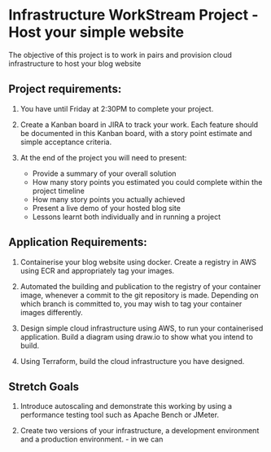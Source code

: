# Infrastructure WorkStream Project - Host your simple website

The objective of this project is to work in pairs and provision cloud infrastructure to host your blog website

## Project requirements:

1. You have until Friday at 2:30PM to complete your project.

2. Create a Kanban board in JIRA to track your work. Each feature should be documented in this Kanban board, with a story point estimate and simple acceptance criteria. 

3. At the end of the project you will need to present:
    - Provide a summary of your overall solution
    - How many story points you estimated you could complete within the project timeline
    - How many story points you actually achieved
    - Present a live demo of your hosted blog site
    - Lessons learnt both individually and in running a project

## Application Requirements:

1. Containerise your blog website using docker. Create a registry in AWS using ECR and appropriately tag your images.

2. Automated the building and publication to the registry of your container image, whenever a commit to the git repository is made. Depending on which branch is committed to, you may wish to tag your container images differently.

3. Design simple cloud infrastructure using AWS, to run your containerised application. Build a diagram using draw.io to show what you intend to build.

4. Using Terraform, build the cloud infrastructure you have designed. 


## Stretch Goals

1. Introduce autoscaling and demonstrate this working by using a performance testing tool such as Apache Bench or JMeter.

2. Create two versions of your infrastructure, a development environment and a production environment. - in we can